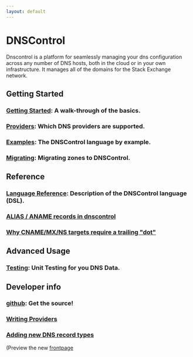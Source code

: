 ```yaml
---
layout: default
---
```

# DNSControl

Dnscontrol is a platform for seamlessly managing your dns configuration across any number of DNS hosts, both in the cloud or in your own infrastructure. It manages all of the domains for the Stack Exchange network.

## Getting Started

### [Getting Started]({{site.github.url}}/getting-started): A walk-through of the basics.

### [Providers]({{site.github.url}}/provider-list): Which DNS providers are supported.

### [Examples]({{site.github.url}}/examples): The DNSControl language by example.

### [Migrating]({{site.github.url}}/migrating): Migrating zones to DNSControl.


## Reference

### [Language Reference]({{site.github.url}}/js): Description of the DNSControl language (DSL).

### [ALIAS / ANAME records in dnscontrol]({{site.github.url}}/alias)

### [Why CNAME/MX/NS targets require a trailing "dot"]({{site.github.url}}/why-the-dot)


## Advanced Usage

### [Testing]({{site.github.url}}/unittests): Unit Testing for you DNS Data.

## Developer info

### [github](https://github.com/StackExchange/dnscontrol): Get the source!

### [Writing Providers]({{site.github.url}}/writing-providers)

### [Adding new DNS record types]({{site.github.url}}/adding-new-rtypes)


(Preview the new [frontpage]({{site.github.url}}/new-index.md)
